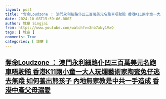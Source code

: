 ```yaml
---
layout: post
title: "奪命Loudzone ： 澳門永利細路仆凹三百萬美元名跑車唔駛賠 香港K11兩小童一大人玩爛藝術家陶瓷兔仔逃去無蹤 如何養出熊孩子 內地無家教是中共一手造成 香港中產父母溺愛"
date: 2024-10-08T15:59:06.000Z
author: 城寨 Singjai
from: https://www.youtube.com/watch?v=2nb7xNy1VxQ
tags: [ 城寨 ]
comments: True
categories: [ 城寨 ]
---
```

<!--1728403146000-->
[奪命Loudzone ： 澳門永利細路仆凹三百萬美元名跑車唔駛賠 香港K11兩小童一大人玩爛藝術家陶瓷兔仔逃去無蹤 如何養出熊孩子 內地無家教是中共一手造成 香港中產父母溺愛](https://www.youtube.com/watch?v=2nb7xNy1VxQ)
------

<div>

</div>
